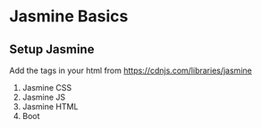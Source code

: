 # Jasmine Basics

## Setup Jasmine

Add the tags in your html from https://cdnjs.com/libraries/jasmine

1. Jasmine CSS
2. Jasmine JS
3. Jasmine HTML
4. Boot
